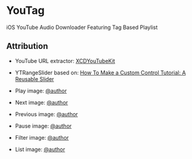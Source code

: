 # YouTag
iOS YouTube Audio Downloader Featuring Tag Based Playlist

## Attribution
- YouTube URL extractor: [XCDYouTubeKit](https://github.com/0xced/XCDYouTubeKit)
- YTRangeSlider based on: [How To Make a Custom Control Tutorial: A Reusable Slider](https://www.raywenderlich.com/7595-how-to-make-a-custom-control-tutorial-a-reusable-slider)

- Play image: [@author](https://www.flaticon.com/authors/smashicons)
- Next image: [@author](https://www.flaticon.com/authors/smashicons)
- Previous image: [@author](https://www.flaticon.com/authors/smashicons)
- Pause image: [@author](https://www.flaticon.com/authors/kiranshastry)
- Filter image: [@author](https://www.flaticon.com/authors/freepik)
- List image: [@author](https://www.flaticon.com/authors/pixel-perfect)
